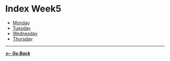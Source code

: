 # Index Week5

- [Monday](./READMEm.md)
- [Tuesday](./READMEt.md)
- [Wednesday](./READMEw.md)
- [Thursday](./thursday/)

<hr>

**_[<-- Go Back](./../../)_**
